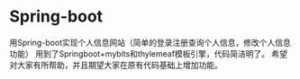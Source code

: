 # Spring-boot
用Spring-boot实现个人信息网站（简单的登录注册查询个人信息，修改个人信息功能）
用到了Springboot+mybits和thylemeaf模板引擎，代码简洁明了。
希望对大家有所帮助，并且期望大家在原有代码基础上增加功能。

